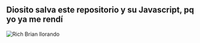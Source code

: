 ## Diosito salva este repositorio y su Javascript, pq yo ya me rendí

![Rich Brian llorando](https://pbs.twimg.com/media/FCKTjiaWEAU0Fto.jpg)